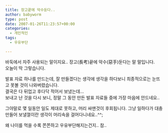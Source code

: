 ```yaml
---
title: 장고끝에 악수둔다..
author: babyworm
type: post
date: 2007-01-26T11:23:57+00:00
categories:
  - 개인적인
tags:
  - 우유부단

---
```

바둑에서 자주 사용되는 말이지요.. 장고(長考)끝에 악수(惡手)둔다는 말 말입니다.<br>
오늘이 딱 그렇습니다. 

발표 자료 하나를 만드는데, 잘 만들겠다는 생각에 생각을 하다보니 최종적으로는 눈뜨고 못볼 것이 나와버렸습니다.<br>
결국은 다 뒤업고 후다닥 적어서 보냈는데…<br>
보내고 난 것을 다시 보니, 정말 그 동안 만든 발표 자료들 중에 가장 마음에 안드네요.. 

그야말로 몇 일동안 일도 제대로 못하고, 머리 싸맨것이 후회됩니다. 그냥 일하다가 대충 만들어 보낼껄이란 생각이 머리속을 걸어다니네요..^^;

왜 나이를 먹을 수록 쫀쫀하고 우유부단해지는건지.. 참..
